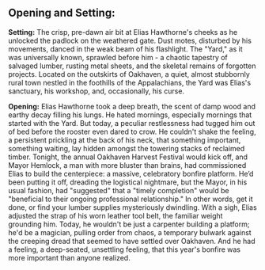 ## Opening and Setting:

**Setting:** The crisp, pre-dawn air bit at Elias Hawthorne's cheeks as he unlocked the padlock on the weathered gate. Dust motes, disturbed by his movements, danced in the weak beam of his flashlight. The "Yard," as it was universally known, sprawled before him - a chaotic tapestry of salvaged lumber, rusting metal sheets, and the skeletal remains of forgotten projects. Located on the outskirts of Oakhaven, a quiet, almost stubbornly rural town nestled in the foothills of the Appalachians, the Yard was Elias's sanctuary, his workshop, and, occasionally, his curse.

**Opening:** Elias Hawthorne took a deep breath, the scent of damp wood and earthy decay filling his lungs. He hated mornings, especially mornings that started with the Yard. But today, a peculiar restlessness had tugged him out of bed before the rooster even dared to crow. He couldn't shake the feeling, a persistent prickling at the back of his neck, that something important, something waiting, lay hidden amongst the towering stacks of reclaimed timber. Tonight, the annual Oakhaven Harvest Festival would kick off, and Mayor Hemlock, a man with more bluster than brains, had commissioned Elias to build the centerpiece: a massive, celebratory bonfire platform. He’d been putting it off, dreading the logistical nightmare, but the Mayor, in his usual fashion, had "suggested" that a "timely completion" would be "beneficial to their ongoing professional relationship." In other words, get it done, or find your lumber supplies mysteriously dwindling. With a sigh, Elias adjusted the strap of his worn leather tool belt, the familiar weight grounding him. Today, he wouldn't be just a carpenter building a platform; he'd be a magician, pulling order from chaos, a temporary bulwark against the creeping dread that seemed to have settled over Oakhaven. And he had a feeling, a deep-seated, unsettling feeling, that this year's bonfire was more important than anyone realized.
